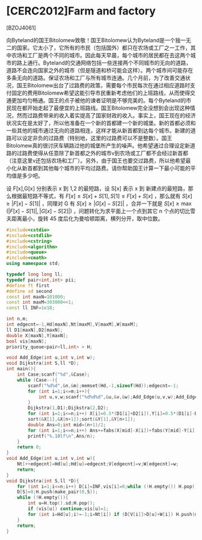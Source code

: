 # [CERC2012]Farm and factory
[BZOJ4061]

向Byteland的国王Bitolomew致敬！国王Bitolomew认为Byteland是一个独一无二的国家。它太小了，它所有的市民（包括国外）都只在农场或工厂之一工作，其中农场和工厂是两个不同的城市。因此每天早晨，每个城市的居民都在去这两个城市的路上通行。Byteland的交通网络包括一些连接两个不同城市的无向的道路，道路不会连向国家之外的城市（但是隧道和桥可能会这样）。两个城市间可能存在多条无向的道路。保证农场和工厂与所有城市连通。几个月前，为了改善交通状况，国王Bitolomew出台了过路费的政策，需要每个市民每次在通过相应道路时支付固定的费用Bitolomew希望这能引导市民重新考虑他们的上班路线，从而使得交通更加均匀畅通。国王的点子被他的谏者证明是不够完美的。每个Byteland的市民现在都开始走起了最便宜的上班路线。国王Bitolomew完全没想到会出现这种情况，然而过路费带来的收入着实提高了国家财政的收入。事实上，国王现在的经济状况实在是太好了，所以他准备在一个新的首都建一个新的城堡。新的首都必须和一些其他的城市通过无向的道路相连，这样才能从新首都到达每个城市。新建的道路可以设定非负的过路费（特别地，这里的过路费可以不是整数）。国王Bitolomew真的很讨厌车辆路过他的城堡所产生的噪声。他希望通过合理设定新道路的过路费使得从任意除了新首都之外的城市v到农场或工厂都不会经过新首都（注意这里v还包括农场和工厂）。另外，由于国王也要交过路费，所以他希望最小化从新首都到其他每个城市的平均过路费。请你帮助国王计算一下最小可能的平均值是多少吧。

设 F[x],G[x] 分别表示 x 到 1,2 的最短路，设 S[x] 表示 x 到 新建点的最短路，那么根据最短路不等式，有 $F[x] \le S[x]+S[1],S[1] \le F[x]+S[x]$ ，那么就有 $S[x] \ge |F[x]-S[1]|$ ，同理对 G 有 $S[x] \ge |G[x]-S[2]|$ ，合并一下就是 $S[x] \ge \max(|F[x]-S[1]|,|G[x]-S[2]|)$ ，问题转化为求平面上一个点到其它 n 个点的切比雪夫距离最小，旋转 45 度后化为曼哈顿距离，横列分开，取中位数。

```cpp
#include<cstdio>
#include<cstdlib>
#include<cstring>
#include<algorithm>
#include<queue>
#include<cmath>
using namespace std;

typedef long long ll;
typedef pair<int,int> pii;
#define ft first
#define sd second
const int maxN=101000;
const int maxM=303000<<1;
const ll INF=1e18;

int n,m;
int edgecnt=-1,Hd[maxN],Nt[maxM],V[maxM],W[maxM];
ll D1[maxN],D2[maxN];
double X[maxN],Y[maxN];
bool vis[maxN];
priority_queue<pair<ll,int> > H;

void Add_Edge(int u,int v,int w);
void Dijkstra(int S,ll *D);
int main(){
    int Case;scanf("%d",&Case);
    while (Case--){
        scanf("%d%d",&n,&m);memset(Hd,-1,sizeof(Hd));edgecnt=-1;
        for (int i=1;i<=m;i++){
            int u,v,w;scanf("%d%d%d",&u,&v,&w);Add_Edge(u,v,w);Add_Edge(v,u,w);
        }
        Dijkstra(1,D1);Dijkstra(2,D2);
        for (int i=1;i<=n;i++) X[i]=0.5*(D1[i]+D2[i]),Y[i]=0.5*(D1[i]-D2[i]);
        sort(&X[1],&X[n+1]);sort(&Y[1],&Y[n+1]);
        double Ans=0;int mid=(n+1)/2;
        for (int i=1;i<=n;i++) Ans+=fabs(X[mid]-X[i])+fabs(Y[mid]-Y[i]);
        printf("%.10lf\n",Ans/n);
    }
    return 0;
}
void Add_Edge(int u,int v,int w){
    Nt[++edgecnt]=Hd[u];Hd[u]=edgecnt;V[edgecnt]=v;W[edgecnt]=w;
    return;
}
void Dijkstra(int S,ll *D){
    for (int i=1;i<=n;i++) D[i]=INF,vis[i]=0;while (!H.empty()) H.pop();
    D[S]=0;H.push(make_pair(0,S));
    while (!H.empty()){
        int u=H.top().sd;H.pop();
        if (vis[u]) continue;vis[u]=1;
        for (int i=Hd[u];i!=-1;i=Nt[i]) if (D[V[i]]>D[u]+W[i]) H.push(make_pair(-(D[V[i]]=D[u]+W[i]),V[i]));
    }
    return;
}
```